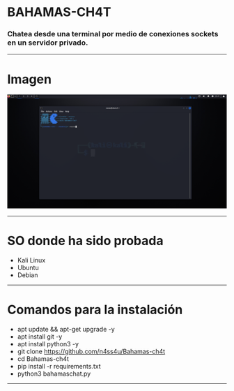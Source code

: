 # BAHAMAS-CH4T
### Chatea desde una terminal por medio de conexiones sockets en un servidor privado. 

------------

# Imagen
![No pudo cargar la imagen...](https://raw.githubusercontent.com/n4ss4u/Bahamas-ch4t/main/Screenshot_2023-11-11_15_00_35.png)

------------

# SO donde ha sido probada
- Kali Linux
- Ubuntu
- Debian
------------


# Comandos para la instalación
- apt update && apt-get upgrade -y
- apt install git -y
- apt install python3 -y
- git clone https://github.com/n4ss4u/Bahamas-ch4t
- cd Bahamas-ch4t
- pip install -r requirements.txt
- python3 bahamaschat.py
------------
